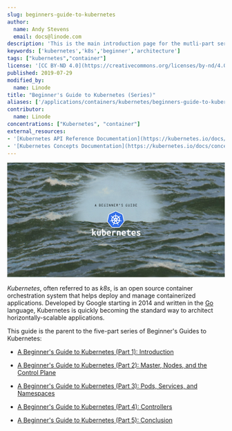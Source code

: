 ```yaml
---
slug: beginners-guide-to-kubernetes
author:
  name: Andy Stevens
  email: docs@linode.com
description: 'This is the main introduction page for the mutli-part series - An Introduction to Kubernetes Concepts and Components where you will learn about the various parts of Kubernetes.'
keywords: ['kubernetes','k8s','beginner','architecture']
tags: ["kubernetes","container"]
license: '[CC BY-ND 4.0](https://creativecommons.org/licenses/by-nd/4.0)'
published: 2019-07-29
modified_by:
  name: Linode
title: "Beginner's Guide to Kubernetes (Series)"
aliases: ['/applications/containers/kubernetes/beginners-guide-to-kubernetes/','/applications/containers/beginners-guide-to-kubernetes/','/kubernetes/beginners-guide-to-kubernetes/']
contributor:
  name: Linode
concentrations: ["Kubernetes", "container"]
external_resources:
- '[Kubernetes API Reference Documentation](https://kubernetes.io/docs/reference/)'
- '[Kubernetes Concepts Documentation](https://kubernetes.io/docs/concepts/)'
---
```


![A Beginner's Guide to Kubernetes](beginners-guide-to-kubernetes.png "A Beginner's Guide to Kubernetes")

*Kubernetes*, often referred to as *k8s*, is an open source container orchestration system that helps deploy and manage containerized applications. Developed by Google starting in 2014 and written in the [Go](http://golang.org) language, Kubernetes is quickly becoming the standard way to architect horizontally-scalable applications.

This guide is the parent to the five-part series of Beginner's Guides to Kubernetes:

 - [A Beginner's Guide to Kubernetes (Part 1): Introduction](/docs/kubernetes/beginners-guide-to-kubernetes-part-1-introduction/)

 - [A Beginner's Guide to Kubernetes (Part 2): Master, Nodes, and the Control Plane](/docs/kubernetes/beginners-guide-to-kubernetes-part-2-master-nodes-control-plane/)

 - [A Beginner's Guide to Kubernetes (Part 3): Pods, Services, and Namespaces](/docs/kubernetes/beginners-guide-to-kubernetes-part-3-objects/)

 - [A Beginner's Guide to Kubernetes (Part 4): Controllers](/docs/kubernetes/beginners-guide-to-kubernetes-part-4-controllers/)

 - [A Beginner's Guide to Kubernetes (Part 5): Conclusion](/docs/kubernetes/beginners-guide-to-kubernetes-part-5-conclusion/)
